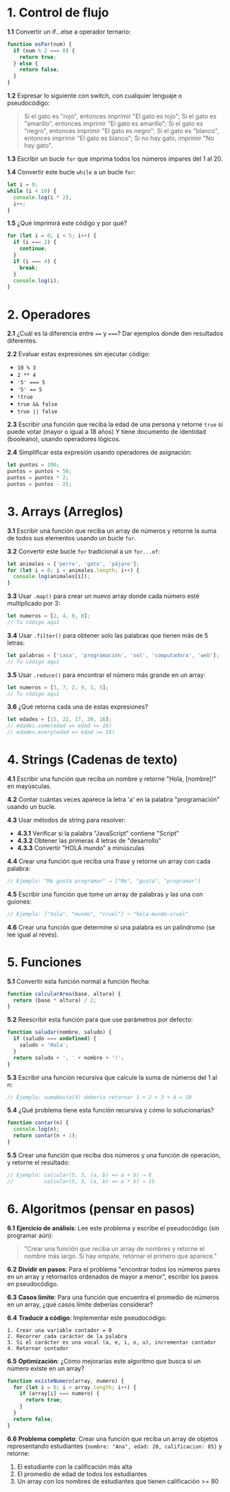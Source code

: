 # 1. Control de flujo

**1.1** Convertir un if...else a operador ternario:

```js
function esPar(num) {
  if (num % 2 === 0) {
    return true;
  } else {
    return false;
  }
}
```

**1.2** Expresar lo siguiente con switch, con cualquier lenguaje o pseudocódigo:

  > Si el gato es "rojo", entonces imprimir "El gato es rojo";
  > Si el gato es "amarillo", entonces imprimir "El gato es amarillo";
  > Si el gato es "negro", entonces imprimir "El gato es negro";
  > Si el gato es "blanco", entonces imprimir "El gato es blanco";
  > Si no hay gato, imprimir "No hay gato".

**1.3** Escribir un bucle `for` que imprima todos los números impares del 1 al 20.

**1.4** Convertir este bucle `while` a un bucle `for`:

```js
let i = 0;
while (i < 10) {
  console.log(i * 2);
  i++;
}
```

**1.5** ¿Qué imprimirá este código y por qué?

```js
for (let i = 0; i < 5; i++) {
  if (i === 2) {
    continue;
  }
  if (i === 4) {
    break;
  }
  console.log(i);
}
```

# 2. Operadores

**2.1** ¿Cuál es la diferencia entre `==` y `===`? Dar ejemplos donde den resultados diferentes.

**2.2** Evaluar estas expresiones sin ejecutar código:
  - `10 % 3`
  - `2 ** 4`
  - `'5' === 5`
  - `'5' == 5`
  - `!true`
  - `true && false`
  - `true || false`

**2.3** Escribir una función que reciba la edad de una persona y retorne `true` si puede votar (mayor o igual a 18 años) Y tiene documento de identidad (booleano), usando operadores lógicos.

**2.4** Simplificar esta expresión usando operadores de asignación:

```js
let puntos = 100;
puntos = puntos + 50;
puntos = puntos * 2;
puntos = puntos - 25;
```

# 3. Arrays (Arreglos)

**3.1** Escribir una función que reciba un array de números y retorne la suma de todos sus elementos usando un bucle `for`.

**3.2** Convertir este bucle `for` tradicional a un `for...of`:

```js
let animales = ['perro', 'gato', 'pájaro'];
for (let i = 0; i < animales.length; i++) {
  console.log(animales[i]);
}
```

**3.3** Usar `.map()` para crear un nuevo array donde cada número esté multiplicado por 3:

```js
let numeros = [2, 4, 6, 8];
// Tu código aquí
```

**3.4** Usar `.filter()` para obtener solo las palabras que tienen más de 5 letras:

```js
let palabras = ['casa', 'programación', 'sol', 'computadora', 'web'];
// Tu código aquí
```

**3.5** Usar `.reduce()` para encontrar el número más grande en un array:

```js
let numeros = [3, 7, 2, 9, 1, 5];
// Tu código aquí
```

**3.6** ¿Qué retorna cada una de estas expresiones?

```js
let edades = [15, 22, 17, 30, 16];
// edades.some(edad => edad >= 18)
// edades.every(edad => edad >= 18)
```

# 4. Strings (Cadenas de texto)

**4.1** Escribir una función que reciba un nombre y retorne "Hola, [nombre]!" en mayúsculas.

**4.2** Contar cuántas veces aparece la letra 'a' en la palabra "programación" usando un bucle.

**4.3** Usar métodos de string para resolver:
  - **4.3.1** Verificar si la palabra "JavaScript" contiene "Script"
  - **4.3.2** Obtener las primeras 4 letras de "desarrollo"
  - **4.3.3** Convertir "HOLA mundo" a minúsculas

**4.4** Crear una función que reciba una frase y retorne un array con cada palabra:

```js
// Ejemplo: "Me gusta programar" → ["Me", "gusta", "programar"]
```

**4.5** Escribir una función que tome un array de palabras y las una con guiones:

```js
// Ejemplo: ["hola", "mundo", "cruel"] → "hola-mundo-cruel"
```

**4.6** Crear una función que determine si una palabra es un palíndromo (se lee igual al revés).

# 5. Funciones

**5.1** Convertir esta función normal a función flecha:

```js
function calcularArea(base, altura) {
  return (base * altura) / 2;
}
```

**5.2** Reescribir esta función para que use parámetros por defecto:

```js
function saludar(nombre, saludo) {
  if (saludo === undefined) {
    saludo = 'Hola';
  }
  return saludo + ', ' + nombre + '!';
}
```

**5.3** Escribir una función recursiva que calcule la suma de números del 1 al n:

```js
// Ejemplo: sumaHasta(4) debería retornar 1 + 2 + 3 + 4 = 10
```

**5.4** ¿Qué problema tiene esta función recursiva y cómo lo solucionarías?

```js
function contar(n) {
  console.log(n);
  return contar(n + 1);
}
```

**5.5** Crear una función que reciba dos números y una función de operación, y retorne el resultado:

```js
// Ejemplo: calcular(5, 3, (a, b) => a + b) → 8
//          calcular(5, 3, (a, b) => a * b) → 15
```

# 6. Algoritmos (pensar en pasos)

**6.1** **Ejercicio de análisis**: Lee este problema y escribe el pseudocódigo (sin programar aún):

  > "Crear una función que reciba un array de nombres y retorne el nombre más largo. Si hay empate, retornar el primero que aparece."

**6.2** **Dividir en pasos**: Para el problema "encontrar todos los números pares en un array y retornarlos ordenados de mayor a menor", escribir los pasos en pseudocódigo.

**6.3** **Casos límite**: Para una función que encuentra el promedio de números en un array, ¿qué casos límite deberías considerar?

**6.4** **Traducir a código**: Implementar este pseudocódigo:

  ```
  1. Crear una variable contador = 0
  2. Recorrer cada carácter de la palabra
  3. Si el carácter es una vocal (a, e, i, o, u), incrementar contador
  4. Retornar contador
  ```

**6.5** **Optimización**: ¿Cómo mejorarías este algoritmo que busca si un número existe en un array?

```js
function existeNumero(array, numero) {
  for (let i = 0; i < array.length; i++) {
    if (array[i] === numero) {
      return true;
    }
  }
  return false;
}
```

**6.6** **Problema completo**: Crear una función que reciba un array de objetos representando estudiantes `{nombre: "Ana", edad: 20, calificacion: 85}` y retorne:
  1. El estudiante con la calificación más alta
  2. El promedio de edad de todos los estudiantes
  3. Un array con los nombres de estudiantes que tienen calificación >= 80

